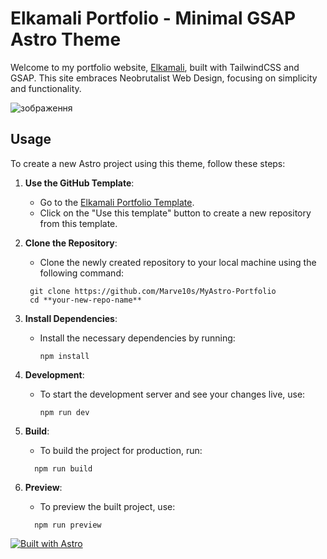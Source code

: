 
# Elkamali Portfolio - Minimal GSAP Astro Theme

Welcome to my portfolio website, [Elkamali](https://elkamali.netlify.app), built with TailwindCSS and GSAP. This site embraces Neobrutalist Web Design, focusing on simplicity and functionality.

![зображення](https://github.com/Marve10s/MyAstro-Portfolio/assets/126423069/0151119a-9b7e-41d2-855a-c737b3d5b340)


## Usage

To create a new Astro project using this theme, follow these steps:

1. **Use the GitHub Template**:
   - Go to the [Elkamali Portfolio Template](https://github.com/Marve10s/MyAstro-Portfolio).
   - Click on the "Use this template" button to create a new repository from this template.

2. **Clone the Repository**:
   - Clone the newly created repository to your local machine using the following command:
    ```
     git clone https://github.com/Marve10s/MyAstro-Portfolio
     cd **your-new-repo-name**
     ```

3. **Install Dependencies**:
   - Install the necessary dependencies by running:
     ```
     npm install
     ```

4. **Development**:
   - To start the development server and see your changes live, use:
     ```
     npm run dev
     ```

5. **Build**:
   - To build the project for production, run:
   ```
     npm run build
     ```
6. **Preview**:
   - To preview the built project, use:
   ```
     npm run preview
    ```
[![Built with Astro](https://astro.badg.es/v2/built-with-astro/medium.svg)](https://astro.build)
